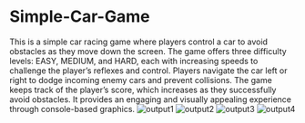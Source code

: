 # Simple-Car-Game
This is a simple car racing game where players control a car to avoid obstacles as they move down the screen. The game offers three difficulty levels: EASY, MEDIUM, and HARD, each with increasing speeds to challenge the player’s reflexes and control. Players navigate the car left or right to dodge incoming enemy cars and prevent collisions. The game keeps track of the player’s score, which increases as they successfully avoid obstacles. It provides an engaging and visually appealing experience through console-based graphics.
![output1](https://github.com/airin55/Simple-Car-Game/assets/111304067/9ae96a76-6fb4-44e2-b72f-759ffd85f1ad)
![output2](https://github.com/airin55/Simple-Car-Game/assets/111304067/a2cd4d67-6031-4cb6-8f58-1807228d6227)
![output3](https://github.com/airin55/Simple-Car-Game/assets/111304067/4692bde0-1fb7-4b07-b911-9ece187efa4d)
![output4](https://github.com/airin55/Simple-Car-Game/assets/111304067/6af471b7-ba0c-48ab-9bf1-9e29658c43d0)
